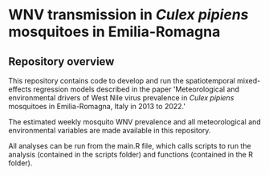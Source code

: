 # WNV transmission in _Culex pipiens_ mosquitoes in Emilia-Romagna

## Repository overview

This repository contains code to develop and run the spatiotemporal mixed-effects regression models described in the paper 'Meteorological and environmental drivers of West Nile virus prevalence in _Culex pipiens_ mosquitoes in Emilia-Romagna, Italy in 2013 to 2022.'

The estimated weekly mosquito WNV prevalence and all meteorological and environmental variables are made available in this repository. 

All analyses can be run from the main.R file, which calls scripts to run the analysis (contained in the scripts folder) and functions (contained in the R folder). 
